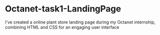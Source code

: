 # Octanet-task1-LandingPage
I've created a online plant store landing page during my Octanet internship, combining HTML and CSS for an engaging user interface
